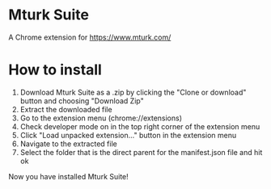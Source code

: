 # Mturk Suite
A Chrome extension for https://www.mturk.com/

# How to install
1. Download Mturk Suite as a .zip by clicking the "Clone or download" button and choosing "Download Zip"
2. Extract the downloaded file
3. Go to the extension menu (chrome://extensions)
4. Check developer mode on in the top right corner of the extension menu
5. Click "Load unpacked extension..." button in the extension menu
6. Navigate to the extracted file
7. Select the folder that is the direct parent for the manifest.json file and hit ok

Now you have installed Mturk Suite!
